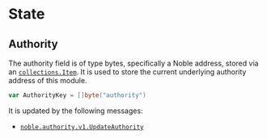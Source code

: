 # State

## Authority

The authority field is of type bytes, specifically a Noble address, stored via an [`collections.Item`][item].
It is used to store the current underlying authority address of this module.

```go
var AuthorityKey = []byte("authority")
```

It is updated by the following messages:

- [`noble.authority.v1.UpdateAuthority`](./02_messages.md#update-authority)

[item]: https://docs.cosmos.network/main/build/packages/collections#item
